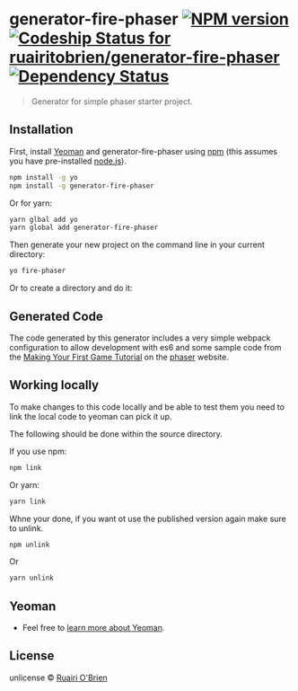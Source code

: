 # generator-fire-phaser [![NPM version][npm-image]][npm-url] [ ![Codeship Status for ruairitobrien/generator-fire-phaser](https://app.codeship.com/projects/81ba7c80-8699-0134-9909-6a0fea6e4973/status?branch=master)](https://app.codeship.com/projects/183488) [![Dependency Status][daviddm-image]][daviddm-url]
> Generator for simple phaser starter project.

## Installation

First, install [Yeoman](http://yeoman.io) and generator-fire-phaser using [npm](https://www.npmjs.com/) (this assumes you have pre-installed [node.js](https://nodejs.org/)).

```bash
npm install -g yo
npm install -g generator-fire-phaser
```

Or for yarn:

```bash
yarn glbal add yo
yarn global add generator-fire-phaser
```

Then generate your new project on the command line in your current directory:

```bash
yo fire-phaser
```

Or to create a directory and do it:

## Generated Code

The code generated by this generator includes a very simple webpack configuration to allow development with es6 and some sample code
from the [Making Your First Game Tutorial](https://phaser.io/tutorials/making-your-first-phaser-game) on the [phaser](https://phaser.io/) website.

## Working locally

To make changes to this code locally and be able to test them you need to link the local code to yeoman can pick it up. 

The following should be done within the source directory.

If you use npm:

```bash
npm link
```

Or yarn:

```bash
yarn link
```

Whne your done, if you want ot use the published version again make sure to unlink.

```bash
npm unlink
```

Or 

```bash
yarn unlink
```


## Yeoman

 * Feel free to [learn more about Yeoman](http://yeoman.io/).

## License

unlicense © [Ruairi O&#39;Brien](http://ruairitobrien.github.io/)

[npm-image]: https://badge.fury.io/js/generator-fire-phaser.svg
[npm-url]: https://npmjs.org/package/generator-fire-phaser
[daviddm-image]: https://david-dm.org/ruairitobrien/generator-fire-phaser.svg?theme=shields.io
[daviddm-url]: https://david-dm.org/ruairitobrien/generator-fire-phaser
